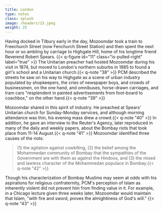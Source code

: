 ```yaml
---
title: London
type: notes
class: splash
image: /headers/15.jpeg
weight: 25
---
```


Having docked in Tilbury early in the day, Mozoomdar took a train to
Freechurch Street (now Fenchurch Street Station) and then spent the next
hour or so ambling by carriage to Highgate Hill, home of his longtime
friend Reverend Robert Spears. {{< q-figure id="11" class="is-pulled-right" label="true" >}}
 The Unitarian preacher had hosted
Mozoomdar during his visit in 1874, but moved to London's northern
suburbs in 1885 to found a girl's school and a Unitarian
church.{{< q-note "38" >}} PCM described the streets he saw on his way to Highgate as
a scene of urban industry populated by shopkeepers, the cries of
newspaper boys, and crowds of businessmen, on the one hand, and
omnibuses, horse-drawn carriages, and tram cars "resplendent in painted
advertisements from foot-board to coachbox," on the other hand.{{< q-note "39" >}}

Mozoomdar shared in this spirit of industry. He preached at Spears'
Unitarian church for Sunday-Monday services, and although morning
attendance was thin, his evening mass drew a crowd.{{< q-note "40" >}} In addition, he
gave an interview to the Reuter's Agency, later reproduced in many of
the daily and weekly papers, about the Bombay riots that took place from
11-14 August.{{< q-note "41" >}} Mozoomdar identified three causes of the riots:

> (1) the agitation against cowkilling, (2) the belief among the
Mohammedan community of Bombay that the sympathies of the Government are
with them as against the Hindoos, and (3) the mixed and lawless
character of the Mohammedan populace in Bombay.{{< q-note "42" >}}

Though his characterization of Bombay Muslims may seem at odds with his
aspirations for religious confraternity, PCM\'s perception of Islam as
inherently violent did not prevent him from finding value in it. For
example, in a Chicago lecture given three weeks later, Mozoomdar would
maintain that Islam, "with fire and sword, proves the almightiness of God's will." {{< q-note "43" >}}
